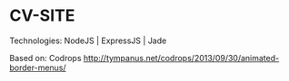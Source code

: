# CV-SITE

Technologies:
NodeJS | ExpressJS | Jade

Based on:
Codrops http://tympanus.net/codrops/2013/09/30/animated-border-menus/
